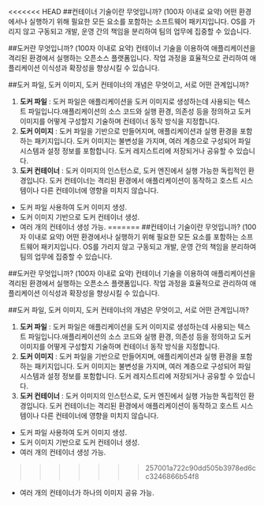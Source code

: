 <<<<<<< HEAD
##컨테이너 기술이란 무엇입니까? (100자 이내로 요약)
어떤 환경에서나 실행하기 위해 필요한 모든 요소를 포함하는 소프트웨어 패키지입니다. OS를 가리지 않고 구동되고 개발, 운영 간의 책임을 분리하여 팀의 업무에 집중할 수 있습니다.

##도커란 무엇입니까? (100자 이내로 요약)
컨테이너 기술을 이용하여 애플리케이션을 격리된 환경에서 실행하는 오픈소스 플랫폼입니다. 작업 과정을 효율적으로 관리하여 애플리케이션 이식성과 확장성을 향상시킬 수 있습니다.

##도커 파일, 도커 이미지, 도커 컨테이너의 개념은 무엇이고, 서로 어떤 관계입니까?
1. **도커 파일** : 도커 파일은 애플리케이션을 도커 이미지로 생성하는데 사용되는 텍스트 파일입니다.애플리케이션의 소스 코드와 실행 환경, 의존성 등을 정의하고 도커 이미지를 어떻게 구성할지 기술하며 컨테이너 동작 방식을 지정합니다.
2. **도커 이미지** : 도커 파일을 기반으로 만들어지며, 애플리케이션과 실행 환경을 포함하는 패키지입니다. 도커 이미지는 불변성을 가지며, 여러 계층으로 구성되어 파일 시스템과 설정 정보를 포함합니다. 도커 레지스트리에 저장되거나 공유할 수 있습니다.
3. **도커 컨테이너** : 도커 이미지의 인스턴스로, 도커 엔진에서 실행 가능한 독립적인 환경입니다. 도커 컨테이너는 격리된 환경에서 애플리케이션이 동작하고 호스트 시스템이나 다른 컨테이너에 영향을 미치지 않습니다. 
- 도커 파일 사용하여 도커 이미지 생성.
- 도커 이미지 기반으로 도커 컨테이너 생성.
- 여러 개의 컨테이너 생성 가능.
=======
##컨테이너 기술이란 무엇입니까? (100자 이내로 요약)
어떤 환경에서나 실행하기 위해 필요한 모든 요소를 포함하는 소프트웨어 패키지입니다. OS를 가리지 않고 구동되고 개발, 운영 간의 책임을 분리하여 팀의 업무에 집중할 수 있습니다.

##도커란 무엇입니까? (100자 이내로 요약)
컨테이너 기술을 이용하여 애플리케이션을 격리된 환경에서 실행하는 오픈소스 플랫폼입니다. 작업 과정을 효율적으로 관리하여 애플리케이션 이식성과 확장성을 향상시킬 수 있습니다.

##도커 파일, 도커 이미지, 도커 컨테이너의 개념은 무엇이고, 서로 어떤 관계입니까?
1. **도커 파일** : 도커 파일은 애플리케이션을 도커 이미지로 생성하는데 사용되는 텍스트 파일입니다.애플리케이션의 소스 코드와 실행 환경, 의존성 등을 정의하고 도커 이미지를 어떻게 구성할지 기술하며 컨테이너 동작 방식을 지정합니다.
2. **도커 이미지** : 도커 파일을 기반으로 만들어지며, 애플리케이션과 실행 환경을 포함하는 패키지입니다. 도커 이미지는 불변성을 가지며, 여러 계층으로 구성되어 파일 시스템과 설정 정보를 포함합니다. 도커 레지스트리에 저장되거나 공유할 수 있습니다.
3. **도커 컨테이너** : 도커 이미지의 인스턴스로, 도커 엔진에서 실행 가능한 독립적인 환경입니다. 도커 컨테이너는 격리된 환경에서 애플리케이션이 동작하고 호스트 시스템이나 다른 컨테이너에 영향을 미치지 않습니다. 
- 도커 파일 사용하여 도커 이미지 생성.
- 도커 이미지 기반으로 도커 컨테이너 생성.
- 여러 개의 컨테이너 생성 가능.
>>>>>>> 257001a722c90dd505b3978ed6cc3246866b54f8
- 여러 개의 컨테이너가 하나의 이미지 공유 가능.